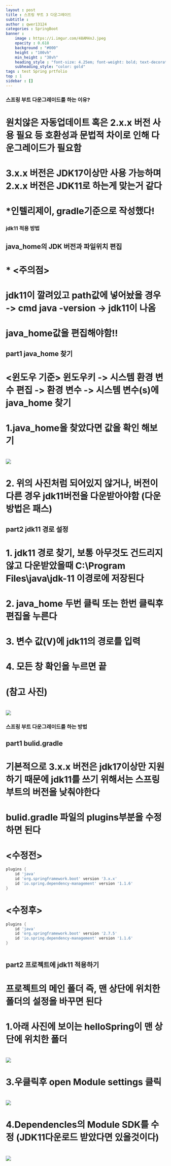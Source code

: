 ```yaml
---
layout : post
title : 스프링 부트 3 다운그레이드
subtitle : 
author : qwer13124
categories : SpringBoot
banner :
    image : https://i.imgur.com/48AM4nJ.jpeg
    opacity : 0.618
    background : "#000"
    height : "100vh"
    min_height : "38vh"
    heading_style : "font-size: 4.25em; font-weight: bold; text-decoration: underline"
    subheading_style: "color: gold"
tags : test Spring prtfolio
top : 1
sidebar : []
---
```


### 스프링 부트 다운그레이드를 하는 이유?

# 원치않은 자동업데이트 혹은 2.x.x 버전 사용 필요 등 호환성과 문법적 차이로 인해 다운그레이드가 필요함  
# 3.x.x 버전은 JDK17이상만 사용 가능하며 2.x.x 버전은 JDK11로 하는게 맞는거 같다  
# *인텔리제이, gradle기준으로 작성했다!  


### jdk11 적용 방법  
## java_home의 JDK 버전과 파일위치 편집  
# * <주의점>   

# jdk11이 깔려있고 path값에 넣어놨을 경우 -> cmd java -version -> jdk11이 나옴  
# java_home값을 편집해야함!!  

## part1 java_home 찾기  
# <윈도우 기준> 윈도우키 -> 시스템 환경 변수 편집 -> 환경 변수 -> 시스템 변수(s)에 java_home 찾기  
# 1.java_home을 찾았다면 값을 확인 해보기   
# ![](https://imgur.com/HXbUi9O)  

# 2. 위의 사진처럼 되어있지 않거나, 버전이 다른 경우 jdk11버전을 다운받아야함 (다운방법은 패스)  
## part2 jdk11 경로 설정  
# 1. jdk11 경로 찾기, 보통 아무것도 건드리지 않고 다운받았을때 C:\Program Files\java\jdk-11 이경로에 저장된다  
# 2. java_home 두번 클릭 또는 한번 클릭후 편집을 누른다  
# 3. 변수 값(V)에 jdk11의 경로를 입력  
# 4. 모든 창 확인을 누르면 끝  
# (참고 사진)  
# ![](https://imgur.com/hFzgxsH)  

### 스프링 부트 다운그레이드를 하는 방법
## part1 bulid.gradle
# 기본적으로 3.x.x 버전은 jdk17이상만 지원하기 때문에 jdk11를 쓰기 위해서는 스프링 부트의 버전을 낮춰야한다   
# bulid.gradle 파일의 plugins부분을 수정하면 된다  

# <수정전>  

```bulid.gradle  
plugins {  
	id 'java'  
	id 'org.springframework.boot' version '3.x.x'  
	id 'io.spring.dependency-management' version '1.1.6'  
}  

```  
# <수정후>  

```bulid.gradle  
plugins {  
	id 'java'  
	id 'org.springframework.boot' version '2.7.5'  
	id 'io.spring.dependency-management' version '1.1.6'  
}  
  
 ```  

## part2 프로젝트에 jdk11 적용하기  
# 프로젝트의 메인 폴더 즉, 맨 상단에 위치한 폴더의 설정을 바꾸면 된다  
# 1.아래 사진에 보이는 helloSpring이 맨 상단에 위치한 폴더  
# ![](https://imgur.com/K67sEQi)  

# 3.우클릭후 open Module settings 클릭  
# ![](https://imgur.com/r8TRXkL)  
  
# 4.Dependencles의 Module SDK를 수정 (JDK11다운로드 받았다면 있을것이다)  
# ![](https://imgur.com/hauwTp8)  





